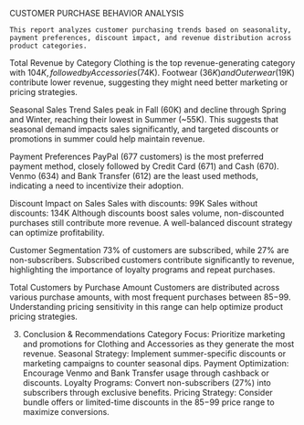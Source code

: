 CUSTOMER PURCHASE BEHAVIOR ANALYSIS
	
	This report analyzes customer purchasing trends based on seasonality, payment preferences, discount impact, and revenue distribution across product categories.

Total Revenue by Category
Clothing is the top revenue-generating category with $104K, followed by Accessories ($74K).
Footwear ($36K) and Outerwear ($19K) contribute lower revenue, suggesting they might need better marketing or pricing strategies.

Seasonal Sales Trend
Sales peak in Fall (60K) and decline through Spring and Winter, reaching their lowest in Summer (~55K).
This suggests that seasonal demand impacts sales significantly, and targeted discounts or promotions in summer could help maintain revenue.

Payment Preferences
PayPal (677 customers) is the most preferred payment method, closely followed by Credit Card (671) and Cash (670).
Venmo (634) and Bank Transfer (612) are the least used methods, indicating a need to incentivize their adoption.

Discount Impact on Sales
Sales with discounts: 99K
Sales without discounts: 134K
Although discounts boost sales volume, non-discounted purchases still contribute more revenue. A well-balanced discount strategy can optimize profitability.

Customer Segmentation
73% of customers are subscribed, while 27% are non-subscribers.
Subscribed customers contribute significantly to revenue, highlighting the importance of loyalty programs and repeat purchases.

Total Customers by Purchase Amount
Customers are distributed across various purchase amounts, with most frequent purchases between $85-$99.
Understanding pricing sensitivity in this range can help optimize product pricing strategies.

3. Conclusion & Recommendations
Category Focus: 
	Prioritize marketing and promotions for Clothing and Accessories as they generate the most revenue.
Seasonal Strategy: 
	Implement summer-specific discounts or marketing campaigns to counter seasonal dips.
Payment Optimization: 
	Encourage Venmo and Bank Transfer usage through cashback or discounts.
Loyalty Programs: 
	Convert non-subscribers (27%) into subscribers through exclusive benefits.
Pricing Strategy: 
	Consider bundle offers or limited-time discounts in the $85-$99 price range to maximize conversions.